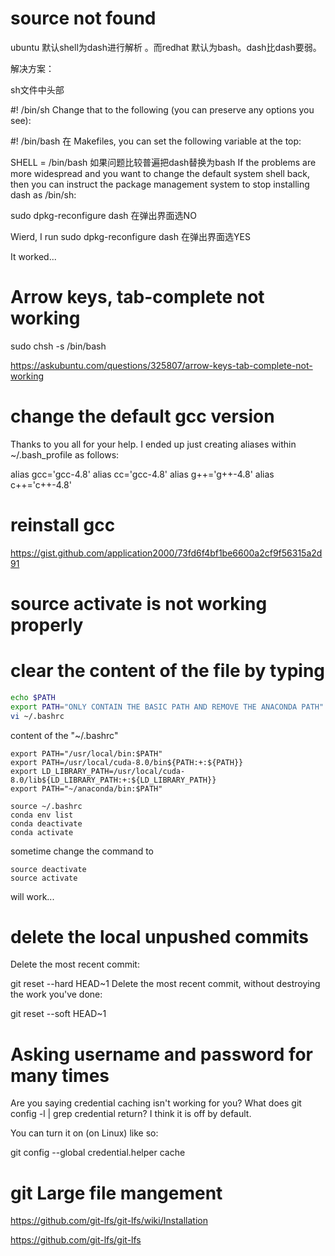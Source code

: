 # source not found
ubuntu 默认shell为dash进行解析 。而redhat 默认为bash。dash比dash要弱。

解决方案：

sh文件中头部

 #! /bin/sh
Change that to the following (you can preserve any options you see):

 #! /bin/bash
在 Makefiles, you can set the following variable at the top:

SHELL = /bin/bash
如果问题比较普遍把dash替换为bash
If the problems are more widespread and you want to change the default system shell back, then you can instruct the package management system to stop installing dash as /bin/sh:

sudo dpkg-reconfigure dash
在弹出界面选NO


Wierd, I run 
sudo dpkg-reconfigure dash
在弹出界面选YES

It worked...

#  Arrow keys, tab-complete not working

sudo chsh -s /bin/bash <username>
 
 
 https://askubuntu.com/questions/325807/arrow-keys-tab-complete-not-working
 
 
 
 # change the default gcc version
 Thanks to you all for your help. I ended up just creating aliases within ~/.bash_profile as follows:

alias gcc='gcc-4.8'
alias cc='gcc-4.8'
alias g++='g++-4.8'
alias c++='c++-4.8'


#  reinstall gcc
https://gist.github.com/application2000/73fd6f4bf1be6600a2cf9f56315a2d91






# source activate is not working properly

# clear the content of the file by typing
```sh
echo $PATH
export PATH="ONLY CONTAIN THE BASIC PATH AND REMOVE THE ANACONDA PATH"
vi ~/.bashrc

```

content of the "~/.bashrc"
```
export PATH="/usr/local/bin:$PATH"
export PATH=/usr/local/cuda-8.0/bin${PATH:+:${PATH}}
export LD_LIBRARY_PATH=/usr/local/cuda-8.0/lib${LD_LIBRARY_PATH:+:${LD_LIBRARY_PATH}}
export PATH="~/anaconda/bin:$PATH"
```


```
source ~/.bashrc
conda env list
conda deactivate
conda activate
```

sometime change the command to 
```
source deactivate
source activate
```
will work...


# delete the local unpushed commits

Delete the most recent commit:

git reset --hard HEAD~1
Delete the most recent commit, without destroying the work you've done:

git reset --soft HEAD~1

# Asking username and password for many times
Are you saying credential caching isn't working for you? What does git config -l | grep credential return? I think it is off by default.

You can turn it on (on Linux) like so:

git config --global credential.helper cache

# git Large file mangement
https://github.com/git-lfs/git-lfs/wiki/Installation

https://github.com/git-lfs/git-lfs
